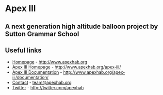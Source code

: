# Apex III
## A next generation high altitude balloon project by Sutton Grammar School

## Useful links

* [Homepage](http://www.apexhab.org) - http://www.apexhab.org
* [Apex III Homepage](http://www.apexhab.org/apex-iii/) - http://www.apexhab.org/apex-iii/
* [Apex III Documentation](http://www.apexhab.org/apex-iii/documentation/) - http://www.apexhab.org/apex-iii/documentation/
* [Contact](mailto:team@apexhab.org) - team@apexhab.org
* [Twitter](http://twitter.com/apexhab) - http://twitter.com/apexhab
